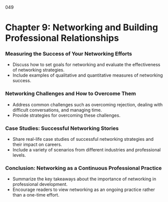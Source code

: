 049

# **Chapter 9: Networking and Building Professional Relationships**


### ****Measuring the Success of Your Networking Efforts****

- Discuss how to set goals for networking and evaluate the effectiveness of networking strategies.
- Include examples of qualitative and quantitative measures of networking success.

### ****Networking Challenges and How to Overcome Them****

- Address common challenges such as overcoming rejection, dealing with difficult conversations, and managing time.
- Provide strategies for overcoming these challenges.

### ****Case Studies: Successful Networking Stories****

- Share real-life case studies of successful networking strategies and their impact on careers.
- Include a variety of scenarios from different industries and professional levels.

### ****Conclusion: Networking as a Continuous Professional Practice****

- Summarize the key takeaways about the importance of networking in professional development.
- Encourage readers to view networking as an ongoing practice rather than a one-time effort.

